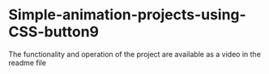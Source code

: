 # Simple-animation-projects-using-CSS-button9
The functionality and operation of the project are available as a video in the readme file

